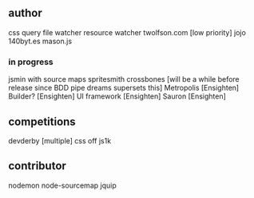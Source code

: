 author
---------
css query
file watcher
resource watcher
twolfson.com [low priority]
jojo
140byt.es
mason.js

### in progress
jsmin with source maps
spritesmith
crossbones [will be a while before release since BDD pipe dreams supersets this]
Metropolis [Ensighten]
Builder? [Ensighten]
UI framework [Ensighten]
Sauron [Ensighten]

competitions
------------
devderby [multiple]
css off
js1k

contributor
-----------
nodemon
node-sourcemap
jquip